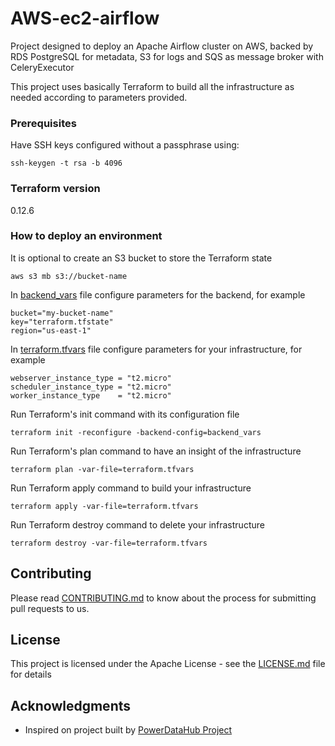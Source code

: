 # AWS-ec2-airflow

Project designed to deploy an Apache Airflow cluster on AWS, backed by RDS PostgreSQL for metadata, S3 for logs and SQS as message broker with CeleryExecutor
                                                           
This project uses basically Terraform to build all the infrastructure as needed according to parameters provided. 

### Prerequisites

Have SSH keys configured without a passphrase using:
```
ssh-keygen -t rsa -b 4096
```

### Terraform version

0.12.6

### How to deploy an environment

It is optional to create an S3 bucket to store the Terraform state

```
aws s3 mb s3://bucket-name
```

In [backend_vars](IaC/backend_vars) file configure parameters for the backend, for example

```
bucket="my-bucket-name"
key="terraform.tfstate"
region="us-east-1"
```

In [terraform.tfvars](IaC/terraform.tfvars) file configure parameters for your infrastructure, for example

```
webserver_instance_type = "t2.micro"
scheduler_instance_type = "t2.micro"
worker_instance_type    = "t2.micro"
```
Run Terraform's init command with its configuration file

```
terraform init -reconfigure -backend-config=backend_vars 
```

Run Terraform's plan command to have an insight of the infrastructure

```
terraform plan -var-file=terraform.tfvars 
```

Run Terraform apply command to build your infrastructure

```
terraform apply -var-file=terraform.tfvars
```

Run Terraform destroy command to delete your infrastructure

```
terraform destroy -var-file=terraform.tfvars
```

## Contributing

Please read [CONTRIBUTING.md](CONTRIBUTING.md) to know about the process for submitting pull requests to us.

## License

This project is licensed under the Apache License - see the [LICENSE.md](LICENSE.md) file for details

## Acknowledgments

* Inspired on project built by [PowerDataHub Project](https://github.com/PowerDataHub/terraform-aws-airflow)
